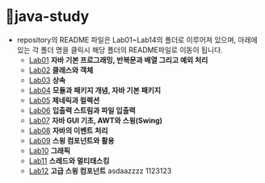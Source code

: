 # 📕java-study 
* repository의 README 파일은 Lab01~Lab14의 폴더로 이루어져 있으며, 아래에 있는 각 폴더 명을 클릭시 해당 폴더의 README파일로 이동이 됩니다.
  * [Lab01](./Lab01/Lab01_README.md) **자바 기본 프로그래밍, 반복문과 배열 그리고 예외 처리**
  * [Lab02](./Lab02/Lab02_README.md) **클래스와 객체**
  * [Lab03](./Lab03/Lab03_README.md) **상속**
  * [Lab04](./Lab04/Lab04_README.md) **모듈과 패키지 개념, 자바 기본 패키지**
  * [Lab05](./Lab05/Lab05_README.md) **제네릭과 컬렉션**
  * [Lab06](./Lab06/Lab06_README.md) **입출력 스트림과 파일 입출력**
  * [Lab07](./Lab07/Lab07_README.md) **자바 GUI 기초, AWT와 스윙(Swing)**
  * [Lab08](./Lab08/Lab08_README.md) **자바의 이벤트 처리**
  * [Lab09](./Lab09/Lab09_README.md) **스윙 컴포넌트와 활용**
  * [Lab10](./Lab10/Lab10_README.md) **그래픽**
  * [Lab11](./Lab11/Lab11_README.md) **스레드와 멀티태스킹**
  * [Lab12](./Lab12/Lab12_README.md) **고급 스윙 컴포넌트**
asdaazzzz
1123123
